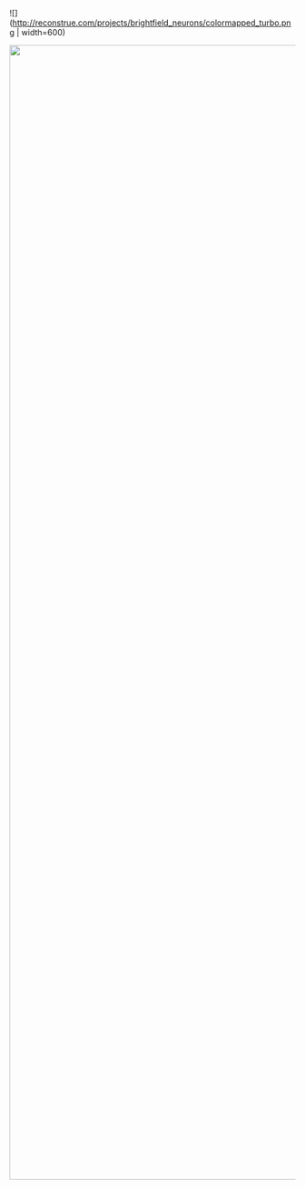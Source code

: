 

![](http://reconstrue.com/projects/brightfield_neurons/colormapped_turbo.png | width=600)


<img src="http://reconstrue.com/projects/brightfield_neurons/colormapped_turbo.png" width="2000"/>



